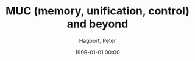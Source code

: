 ---
layout: post
title: MUC (memory, unification, control) and beyond

date: 1996-01-01 00:00
author: Hagoort, Peter
journal: Frontiers in psychology

year: 2013
---